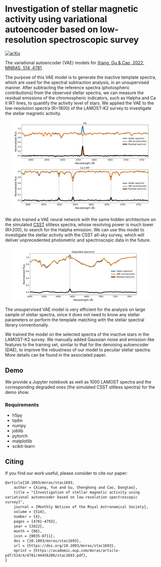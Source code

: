 # Investigation of stellar magnetic activity using variational autoencoder based on low-resolution spectroscopic survey

[![arXiv](https://img.shields.io/badge/arXiv-2206.07257-B31B1B.svg)](http://arxiv.org/abs/2206.07257)

The variational autoencoder (VAE) models for [Xiang, Gu & Cao, 2022, MNRAS, 514, 4781](https://ui.adsabs.harvard.edu/abs/2022MNRAS.514.4781X/abstract).

The purpose of this VAE model is to generate the inactive template spectra, which are used for the spectral subtraction analysis, in an unsupervised manner. After subtracting the reference spectra (photospheric contributions) from the observed stellar spectra, we can measure the residual emissions of the chromospheric indicators, such as Halpha and Ca II IRT lines, to quantify the activity level of stars. We applied the VAE to the low-resolution spectra (R=1800) of the LAMOST-K2 survey to investigate the stellar magnetic activity.

<p align="center"><img src="data/example.png" width="90%" height="90%"></p>

We also trained a VAE neural network with the same hidden architecture on the simulated [CSST](https://en.wikipedia.org/wiki/Xuntian) slitless spectra, whose resolving power is much lower (R≥200), to search for the Halpha emission. We can use this model to investigate the stellar activity with the CSST all-sky survey, which will deliver unprecedented photometric and spectroscopic data in the future.

<p align="center"><img src="data/example_csst.png" width="90%" height="90%"></p>

The unsupervised VAE model is very efficient for the analysis on large sample of stellar spectra, since it does not need to know any stellar parameters or perform the template matching with the stellar spectral library conventionally.

We trained the model on the selected spectra of the inactive stars in the LAMOST-K2 survey. We manually added Gaussian noise and emission-like features to the training set, similar to that for the denoising autoencoder (DAE), to improve the robustness of our model to peculiar stellar spectra. More details can be found in the associated paper.

## Demo

We provide a Jupyter notebook as well as 1000 LAMOST spectra and the corresponding degraded ones (the simulated CSST slitless spectra) for the demo show.

### Requirements

* h5py
* tqdm
* numpy
* joblib
* pytorch
* matplotlib
* scikit-learn

## Citing

If you find our work useful, please consider to cite our paper:

    @article{10.1093/mnras/stac1693,
        author = {Xiang, Yue and Gu, Shenghong and Cao, Dongtao},
        title = "{Investigation of stellar magnetic activity using variational autoencoder based on low-resolution spectroscopic survey}",
        journal = {Monthly Notices of the Royal Astronomical Society},
        volume = {514},
        number = {4},
        pages = {4781-4793},
        year = {2022},
        month = {06},
        issn = {0035-8711},
        doi = {10.1093/mnras/stac1693},
        url = {https://doi.org/10.1093/mnras/stac1693},
        eprint = {https://academic.oup.com/mnras/article-pdf/514/4/4781/44456200/stac1693.pdf},
    }
